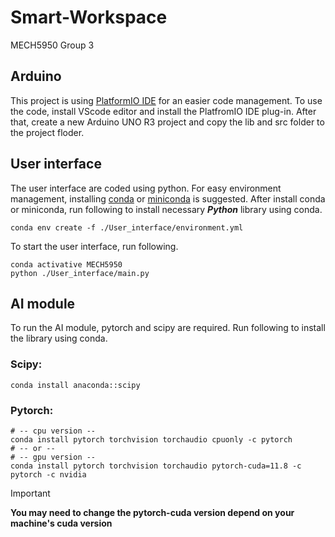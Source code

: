 # Smart-Workspace
MECH5950 Group 3 

## Arduino
This project is using [PlatformIO IDE](https://platformio.org/) for an easier code management.
To use the code, install VScode editor and install the PlatfromIO IDE plug-in. 
After that, create a new Arduino UNO R3 project and copy the lib and src folder to the project floder.

## User interface
The user interface are coded using python. For easy environment management, installing [conda](https://docs.conda.io/projects/conda/en/latest/user-guide/install/index.html) or [miniconda](https://docs.anaconda.com/miniconda/install/) is suggested.
After install conda or miniconda, run following to install necessary **_Python_** library using conda.
```
conda env create -f ./User_interface/environment.yml
```
To start the user interface, run following.
```
conda activative MECH5950
python ./User_interface/main.py
```

## AI module
To run the AI module, pytorch and scipy are required. Run following to install the library using conda.
### Scipy:
```
conda install anaconda::scipy
```
### Pytorch:
```
# -- cpu version --
conda install pytorch torchvision torchaudio cpuonly -c pytorch
# -- or --
# -- gpu version --
conda install pytorch torchvision torchaudio pytorch-cuda=11.8 -c pytorch -c nvidia
```
> [!IMPORTANT]
> **You may need to change the pytorch-cuda version depend on your machine's cuda version**
